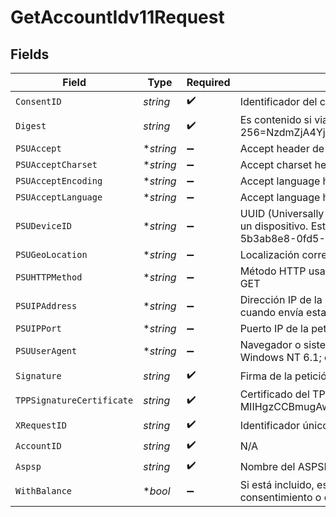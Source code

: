 # GetAccountIdv11Request


## Fields

| Field                                                                                                                                                                                                                                                                                                 | Type                                                                                                                                                                                                                                                                                                  | Required                                                                                                                                                                                                                                                                                              | Description                                                                                                                                                                                                                                                                                           |
| ----------------------------------------------------------------------------------------------------------------------------------------------------------------------------------------------------------------------------------------------------------------------------------------------------- | ----------------------------------------------------------------------------------------------------------------------------------------------------------------------------------------------------------------------------------------------------------------------------------------------------- | ----------------------------------------------------------------------------------------------------------------------------------------------------------------------------------------------------------------------------------------------------------------------------------------------------- | ----------------------------------------------------------------------------------------------------------------------------------------------------------------------------------------------------------------------------------------------------------------------------------------------------- |
| `ConsentID`                                                                                                                                                                                                                                                                                           | *string*                                                                                                                                                                                                                                                                                              | :heavy_check_mark:                                                                                                                                                                                                                                                                                    | Identificador del consentimiento sobre el que iría la consulta de cuentas Ej: Consent-ID: 7890-asdf-4321                                                                                                                                                                                              |
| `Digest`                                                                                                                                                                                                                                                                                              | *string*                                                                                                                                                                                                                                                                                              | :heavy_check_mark:                                                                                                                                                                                                                                                                                    | Es contenido si viaja el campo Signature. Ej: Digest: SHA-256=NzdmZjA4YjY5M2M2NDYyMmVjOWFmMGNmYTZiNTU3MjVmNDI4NTRlMzJkYzE3ZmNmMDE3ZGFmMjhhNTc5OTU3OQ==                                                                                                                                                |
| `PSUAccept`                                                                                                                                                                                                                                                                                           | **string*                                                                                                                                                                                                                                                                                             | :heavy_minus_sign:                                                                                                                                                                                                                                                                                    | Accept header de la petición HTTP entre PSU y el TPP. Ej: PSU-Accept: application/json                                                                                                                                                                                                                |
| `PSUAcceptCharset`                                                                                                                                                                                                                                                                                    | **string*                                                                                                                                                                                                                                                                                             | :heavy_minus_sign:                                                                                                                                                                                                                                                                                    | Accept charset header de la petición HTTP entre PSU y el TPP. PSU-Accept-Charset: utf-8                                                                                                                                                                                                               |
| `PSUAcceptEncoding`                                                                                                                                                                                                                                                                                   | **string*                                                                                                                                                                                                                                                                                             | :heavy_minus_sign:                                                                                                                                                                                                                                                                                    | Accept language header de la petición HTTP entre PSU y el TPP. PSU-Accept-Language: gzip                                                                                                                                                                                                              |
| `PSUAcceptLanguage`                                                                                                                                                                                                                                                                                   | **string*                                                                                                                                                                                                                                                                                             | :heavy_minus_sign:                                                                                                                                                                                                                                                                                    | Accept language header de la petición HTTP entre PSU y el TPP. PSU-Accept-Language: es-ES                                                                                                                                                                                                             |
| `PSUDeviceID`                                                                                                                                                                                                                                                                                         | **string*                                                                                                                                                                                                                                                                                             | :heavy_minus_sign:                                                                                                                                                                                                                                                                                    | UUID (Universally Unique Identifier) para un dispositivo. El UUID identifica al dispositivo o a una instalación de una aplicación en un dispositivo. Este ID no debe ser modificado hasta la desinstalación de la aplicación del dispositivo. Ej: PSU-Device-ID: 5b3ab8e8-0fd5-43d2-946e-d75958b172e7 |
| `PSUGeoLocation`                                                                                                                                                                                                                                                                                      | **string*                                                                                                                                                                                                                                                                                             | :heavy_minus_sign:                                                                                                                                                                                                                                                                                    | Localización correspondiente a la petición HTTP entre el PSU y el TPP. Ej: PSU-Geo-Location: GEO:90.023856;25.345963                                                                                                                                                                                  |
| `PSUHTTPMethod`                                                                                                                                                                                                                                                                                       | **string*                                                                                                                                                                                                                                                                                             | :heavy_minus_sign:                                                                                                                                                                                                                                                                                    | Método HTTP usado en la interfaz entre PSU y TPP. Valores permitidos: GET, POST, PUT, PATCH, DELETE. Ej: PSU-Http-Method: GET                                                                                                                                                                         |
| `PSUIPAddress`                                                                                                                                                                                                                                                                                        | **string*                                                                                                                                                                                                                                                                                             | :heavy_minus_sign:                                                                                                                                                                                                                                                                                    | Dirección IP de la petición HTPP entre el PSU y el TPP. Si no está disponible, el TPP debe usar la dirección IP usada por el TPP cuando envía esta petición. Ej: Ej: PSU-IP-Address: 192.168.16.5                                                                                                     |
| `PSUIPPort`                                                                                                                                                                                                                                                                                           | **string*                                                                                                                                                                                                                                                                                             | :heavy_minus_sign:                                                                                                                                                                                                                                                                                    | Puerto IP de la petición HTTP entre el PSU y el TPP si está disponible. Ejemplo: PSU-IP-Port: 443                                                                                                                                                                                                     |
| `PSUUserAgent`                                                                                                                                                                                                                                                                                        | **string*                                                                                                                                                                                                                                                                                             | :heavy_minus_sign:                                                                                                                                                                                                                                                                                    | Navegador o sistema operativo de la petición HTTP entre el PSU y el TPP. Ejemplo: PSU-User-Agent: Mozilla/5.0 (Windows; U; Windows NT 6.1; en-US; rv:1.9.1.5) Gecko/20091102 Firefox/3.5.5 (.NET CLR 3.5.30729)                                                                                       |
| `Signature`                                                                                                                                                                                                                                                                                           | *string*                                                                                                                                                                                                                                                                                              | :heavy_check_mark:                                                                                                                                                                                                                                                                                    | Firma de la petición por el TPP.                                                                                                                                                                                                                                                                      |
| `TPPSignatureCertificate`                                                                                                                                                                                                                                                                             | *string*                                                                                                                                                                                                                                                                                              | :heavy_check_mark:                                                                                                                                                                                                                                                                                    | Certificado del TPP usado para firmar la petición, en base64, sin cabecera, pie ni saltos de linea. Ej: TPP-Signature-Certificate: MIIHgzCCBmugAwIBAgIIZzZvBQlt0UcwDQYJ………….KoZIhvcNAQELBQAwSTELMAkGA1UEBhMCVVMxEzARBgNVBA                                                                            |
| `XRequestID`                                                                                                                                                                                                                                                                                          | *string*                                                                                                                                                                                                                                                                                              | :heavy_check_mark:                                                                                                                                                                                                                                                                                    | Identificador único de la transacción asignado por el TPP. Ej: X-Request-ID: 1b3ab8e8-0fd5-43d2-946e-d75958b172e7                                                                                                                                                                                     |
| `AccountID`                                                                                                                                                                                                                                                                                           | *string*                                                                                                                                                                                                                                                                                              | :heavy_check_mark:                                                                                                                                                                                                                                                                                    | N/A                                                                                                                                                                                                                                                                                                   |
| `Aspsp`                                                                                                                                                                                                                                                                                               | *string*                                                                                                                                                                                                                                                                                              | :heavy_check_mark:                                                                                                                                                                                                                                                                                    | Nombre del ASPSP al que desea realizar la petición.                                                                                                                                                                                                                                                   |
| `WithBalance`                                                                                                                                                                                                                                                                                         | **bool*                                                                                                                                                                                                                                                                                               | :heavy_minus_sign:                                                                                                                                                                                                                                                                                    | Si está incluido, esta función incluye los balances. Esta petición será rechazada si el acceso a balances no lo recoge el consentimiento o el ASPSP no soporta este parámetro.                                                                                                                        |